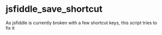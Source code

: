 # jsfiddle_save_shortcut
As jsfiddle is currently broken with a few shortcut keys, this script tries to fix it
